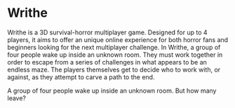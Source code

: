 # Writhe

Writhe is a 3D survival-horror multiplayer game. Designed for up to 4 players, it aims to offer an unique online experience for both horror fans and beginners looking for the next multiplayer challenge. In Writhe, a group of four people wake up inside an unknown room. They must work together in order to escape from a series of challenges in what appears to be an endless maze. The players themselves get to decide who to work with, or against, as they attempt to carve a path to the end.

A group of four people wake up inside an unknown room. But how many leave?
